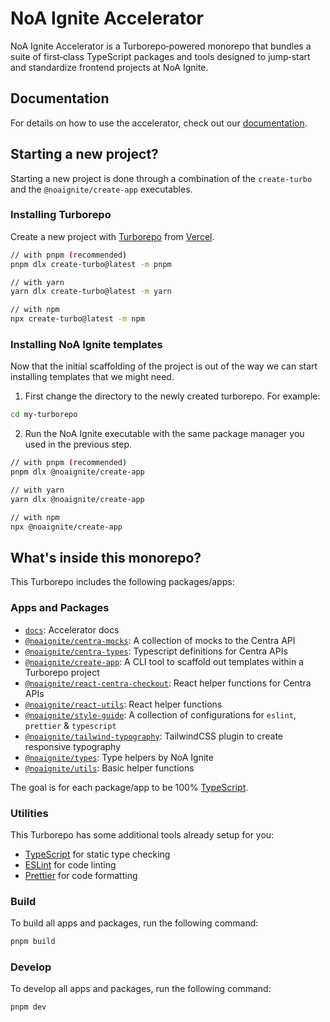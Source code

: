 # NoA Ignite Accelerator

NoA Ignite Accelerator is a Turborepo‑powered monorepo that bundles a suite of first‑class TypeScript packages and tools designed to jump‑start and standardize frontend projects at NoA Ignite.

## Documentation

For details on how to use the accelerator, check out our [documentation](https://noaignite.dev/).

## Starting a new project?

Starting a new project is done through a combination of the `create-turbo` and the `@noaignite/create-app` executables.

### Installing Turborepo

Create a new project with [Turborepo](https://turbo.build/) from [Vercel](https://vercel.com/).

```bash
// with pnpm (recommended)
pnpm dlx create-turbo@latest -m pnpm

// with yarn
yarn dlx create-turbo@latest -m yarn

// with npm
npx create-turbo@latest -m npm
```

### Installing NoA Ignite templates

Now that the initial scaffolding of the project is out of the way we can start installing templates that we might need.

1. First change the directory to the newly created turborepo. For example:

```bash
cd my-turborepo
```

2. Run the NoA Ignite executable with the same package manager you used in the previous step.

```bash
// with pnpm (recommended)
pnpm dlx @noaignite/create-app

// with yarn
yarn dlx @noaignite/create-app

// with npm
npx @noaignite/create-app
```

## What's inside this monorepo?

This Turborepo includes the following packages/apps:

### Apps and Packages

- [`docs`](https://github.com/noaignite/accelerator/tree/main/docs): Accelerator docs
- [`@noaignite/centra-mocks`](https://noaignite.dev/@noaignite/centra-mocks/README): A collection of mocks to the Centra API
- [`@noaignite/centra-types`](https://noaignite.dev/@noaignite/centra-types/README): Typescript definitions for Centra APIs
- [`@noaignite/create-app`](https://noaignite.dev/@noaignite/create-app/README): A CLI tool to scaffold out templates within a Turborepo project
- [`@noaignite/react-centra-checkout`](https://noaignite.dev/@noaignite/react-centra-checkout/README): React helper functions for Centra APIs
- [`@noaignite/react-utils`](https://noaignite.dev/@noaignite/react-utils/README): React helper functions
- [`@noaignite/style-guide`](https://noaignite.dev/@noaignite/style-guide/README): A collection of configurations for `eslint`, `prettier` & `typescript`
- [`@noaignite/tailwind-typography`](https://noaignite.dev/@noaignite/tailwind-typography/README): TailwindCSS plugin to create responsive typography
- [`@noaignite/types`](https://noaignite.dev/@noaignite/types/README): Type helpers by NoA Ignite
- [`@noaignite/utils`](https://noaignite.dev/@noaignite/utils/README): Basic helper functions

The goal is for each package/app to be 100% [TypeScript](https://www.typescriptlang.org/).

### Utilities

This Turborepo has some additional tools already setup for you:

- [TypeScript](https://www.typescriptlang.org/) for static type checking
- [ESLint](https://eslint.org/) for code linting
- [Prettier](https://prettier.io) for code formatting

### Build

To build all apps and packages, run the following command:

```sh
pnpm build
```

### Develop

To develop all apps and packages, run the following command:

```sh
pnpm dev
```
